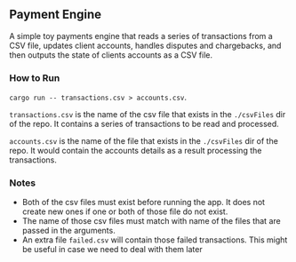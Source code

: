 ## Payment Engine

A simple toy payments engine that reads a series of transactions from a CSV file, updates client accounts, handles disputes
and chargebacks, and then outputs the state of clients accounts as a CSV file.

### How to Run
`cargo run -- transactions.csv > accounts.csv`.

`transactions.csv` is the name of the csv file that exists in the `./csvFiles` dir of the repo. It contains a series of transactions to be 
read and processed.

`accounts.csv` is the name of the file that exists in the `./csvFiles` dir of the repo. It would contain the accounts details 
as a result processing the transactions.

### Notes

- Both of the csv files must exist before running the app. It does not create new ones if one or both of those file do 
not exist.
- The name of those csv files must match with name of the files that are passed in the arguments.
- An extra file `failed.csv` will contain those failed transactions. This might be useful in case we need to deal with them later

